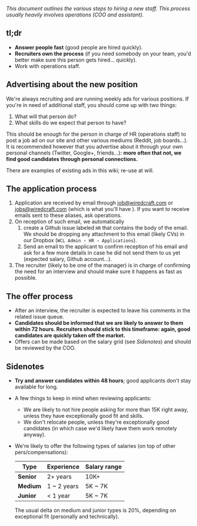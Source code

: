 *This document outlines the various steps to hiring a new staff. This process usually heavily involves operations (COO and assistant).*

## tl;dr

* **Answer people fast** (good people are hired quickly).
* **Recruiters own the process** (if you need somebody on your team, you'd better make sure this person gets hired... quickly).
* Work with operations staff.

## Advertising about the new position

We're always recruiting and are running weekly ads for various positions. If you're in need of additional staff, you should come up with two things:

1. What will that person do?
1. What skills do we expect that person to have?

This should be enough for the person in charge of HR (operations staff) to post a job ad on our site and other various mediums (Reddit, job boards...). It is recommended however that you advertise about it through your own personal channels (Twitter, Google+, friends...): **more often that not, we find good candidates through personal connections.**

There are examples of existing ads in this wiki; re-use at will.

## The application process

1. Application are received by email through job@wiredcraft.com or jobs@wiredcraft.com (which is what you'll have ). If you want to receive emails sent to these aliases, ask operations.
1. On reception of such email, we automatically
    1. create a Github issue labeled `HR` that contains the body of the email. We should be dropping any attachment to this email (likely CVs) in our Dropbox (`WCL Admin › HR › Applications`).
    1. Send an email to the applicant to confirm reception of his email and ask for a few more details in case he did not send them to us yet (expected salary, Github account...).
1. The recruiter (likely to be one of the manager) is in charge of confirming the need for an interview and should make sure it happens as fast as possible.

## The offer process

* After an interview, the recruiter is expected to leave his comments in the related issue queue.
* **Candidates should be informed that we are likely to answer to them within 72 hours. Recruiters should stick to this timeframe: again, good candidates are quickly taken off the market.**
* Offers can be made based on the salary grid (see *Sidenotes*) and should be reviewed by the COO.

## Sidenotes

* **Try and answer candidates within 48 hours**; good applicants don't stay available for long.
* A few things to keep in mind when reviewing applicants:
    * We are likely to not hire people asking for more than 15K right away, unless they have exceptionally good fit and skills.
    * We don't relocate people, unless they're exceptionally good candidates (in which case we'd likely have them work remotely anyway).
* We're likely to offer the following types of salaries (on top of other pers/compensations):

    Type | Experience | Salary range
    --- | --- | ---
    **Senior** | 2+ years | 10K+
    **Medium** | 1 ~ 2 years | 5K ~ 7K
    **Junior** | < 1 year | 5K ~ 7K

    The usual delta on medium and junior types is 20%, depending on exceptional fit (personally and technically).